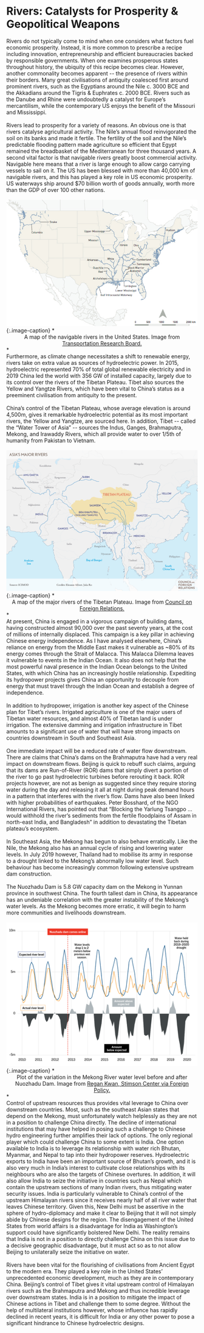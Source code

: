 # Rivers: Catalysts for Prosperity & Geopolitical Weapons

<div class='straits'>
Rivers do not typically come to mind when one considers what factors fuel economic prosperity. Instead, it is more common to prescribe a recipe including innovation, entrepreneurship and efficient bureaucracies backed by responsible governments. When one examines prosperous states throughout history, the ubiquity of this recipe becomes clear. However, another commonality becomes apparent -- the presence of rivers within their borders. Many great civilisations of antiquity coalesced first around prominent rivers, such as the Egyptians around the Nile c. 3000 BCE and the Akkadians around the Tigris & Euphrates c. 2000 BCE. Rivers such as the Danube and Rhine were undoubtedly a catalyst for Europe’s mercantilism, while the contemporary US enjoys the benefit of the Missouri and Mississippi.
</div><br>
<div class='straits'>
Rivers lead to prosperity for a variety of reasons. An obvious one is that rivers catalyse agricultural activity. The Nile’s annual flood reinvigorated the soil on its banks and made it fertile. The fertility of the soil and the Nile’s predictable flooding pattern made agriculture so efficient that Egypt remained the breadbasket of the Mediterranean for three thousand years. A second vital factor is that navigable rivers greatly boost commercial activity. Navigable here means that a river is large enough to allow cargo carrying vessels to sail on it. The US has been blessed with more than 40,000 km of navigable rivers, and this has played a key role in US economic prosperity. US waterways ship around $70 billion worth of goods annually, worth more than the GDP of over 100 other nations.
</div><br>
<div style="text-align:center"><img src="./us_rivers.jpg" /></div>
{:.image-caption}
*<center>A map of the navigable rivers in the United States. Image from <a href="https://www.nap.edu/read/21763/chapter/4#16">Transportation Research Board.</a></center>*

<div class='straits'>
Furthermore, as climate change necessitates a shift to renewable energy, rivers take on extra value as sources of hydroelectric power. In 2015, hydroelectric represented 70% of total global renewable electricity and in 2019 China led the world with 356 GW of installed capacity, largely due to its control over the rivers of the Tibetan Plateau. Tibet also sources the Yellow and Yangtze Rivers, which have been vital to China’s status as a preeminent civilisation from antiquity to the present.
</div><br>
<div class='straits'>
China’s control of the Tibetan Plateau, whose average elevation is around 4,500m, gives it remarkable hydroelectric potential as its most important rivers, the Yellow and Yangtze, are sourced here. In addition, Tibet -- called the “Water Tower of Asia” -- sources the Indus, Ganges, Brahmaputra, Mekong, and Irawaddy Rivers, which all provide water to over 1/5th of humanity
from Pakistan to Vietnam.
</div><br>
<div style="text-align:center"><img src="./AsiasMajorRivers_RTP.jpg" /></div>
{:.image-caption}
*<center>A map of the major rivers of the Tibetan Plateau. Image from <a href="https://www.cfr.org/backgrounder/water-clouds-tibetan-plateau">Council on Foreign Relations.</a></center>*

<div class='straits'>
At present, China is engaged in a vigorous campaign of building dams, having constructed almost 90,000 over the past seventy years, at the cost of millions of internally displaced. This campaign is a key pillar in achieving Chinese energy independence. As I have analysed elsewhere, China’s reliance on energy from the Middle East makes it vulnerable as ~80% of its energy comes through the Strait of Malacca. This Malacca Dilemma leaves it vulnerable to events in the Indian Ocean. It also does not help that the most powerful naval presence in the Indian Ocean belongs to the United States, with which China has an increasingly hostile relationship. Expediting its hydropower projects gives China an opportunity to decouple from energy that must travel through the Indian Ocean and establish a degree of independence.
</div><br>
<div class='straits'>
In addition to hydropower, irrigation is another key aspect of the Chinese plan for Tibet’s rivers. Irrigated agriculture is one of the major users of Tibetan water resources, and almost 40% of Tibetan land is under irrigation. The extensive damming and irrigation infrastructure in Tibet amounts to a significant use of water that will have strong impacts on countries downstream in South and Southeast Asia.
</div><br>
<div class='straits'>
One immediate impact will be a reduced rate of water flow downstream. There are claims that China’s dams on the Brahmaputra have had a very real impact on downstream flows. Beijing is quick to rebuff such claims, arguing that its dams are Run-of-River (ROR) dams that simply divert a portion of the river to go past hydroelectric turbines before rerouting it back. ROR projects however, are not as benign as suggested since they require storing water during the day and releasing it all at night during peak demand hours in a pattern that interferes with the river’s flow. Dams have also been linked with higher probabilities of earthquakes. Peter Bosshard, of the NGO International Rivers, has pointed out that “Blocking the Yarlung Tsangpo … would withhold the river’s sediments from the fertile floodplains of Assam in north-east India, and Bangladesh” in addition to devastating the Tibetan plateau’s ecosystem.
</div><br>
<div class='straits'>
In Southeast Asia, the Mekong has begun to also behave erratically. Like the Nile, the Mekong also has an annual cycle of rising and lowering water levels. In July 2019 however, Thailand had to mobilise its army in response to a drought linked to the Mekong’s abnormally low water level. Such behaviour has become increasingly common following extensive upstream dam construction.
</div><br>
<div  class='straits'>
The Nuozhadu Dam is 5.8 GW capacity dam on the Mekong in Yunnan province in southwest China. The fourth tallest dam in China, its appearance has an undeniable correlation with the greater instability of the Mekong’s water levels. As the Mekong becomes more erratic, it will begin to harm more communities and livelihoods downstream.
</div><br>
<div style="text-align:center"><img src="./Mekong-water-levels.png" /></div>
{:.image-caption}
*<center>Plot of the variation in the Mekong River water level before and after Nuozhadu Dam. Image from <a href="https://foreignpolicy.com/2020/04/22/science-shows-chinese-dams-devastating-mekong-river/">Regan Kwan, Stimson Center via Foreign Policy.</a></center>*

<div class='straits'>
Control of upstream resources thus provides vital leverage to China over downstream countries. Most, such as the southeast Asian states that depend on the Mekong, must unfortunately watch helplessly as they are not in a position to challenge China directly. The decline of international institutions that may have helped in posing such a challenge to Chinese hydro engineering further amplifies their lack of options. The only regional player which could challenge China to some extent is India. One option available to India is to leverage its relationship with water rich Bhutan, Myanmar, and Nepal to tap into their hydropower reserves. Hydroelectric exports to India have been an important source of Bhutan’s growth, and it is also very much in India’s interest to cultivate close relationships with its neighbours who are also the targets of Chinese overtures. In addition, it will also allow India to seize the initiative in countries such as Nepal which contain the upstream sections of many Indian rivers, thus mitigating water security issues. India is particularly vulnerable to China’s control of the upstream Himalayan rivers since it receives nearly half of all river water that leaves Chinese territory. Given this, New Delhi must be assertive in the sphere of hydro-diplomacy and make it clear to Beijing that it will not simply abide by Chinese designs for the region. The disengagement of the United States from world affairs is a disadvantage for India as Washington’s support could have significantly bolstered New Delhi. The reality remains that India is not in a position to directly challenge China on this issue due to a decisive geographic disadvantage, but it must act so as to not allow Beijing to unilaterally seize the initiative on water.
</div><br>
<div class='straits'>
Rivers have been vital for the flourishing of civilisations from Ancient Egypt to the modern era. They played a key role in the United States’ unprecedented economic development, much as they are in contemporary China. Beijing’s control of Tibet gives it vital upstream control of Himalayan rivers such as the Brahmaputra and Mekong and thus incredible leverage over downstream states. India is in a position to mitigate the impact of Chinese actions in Tibet and challenge them to some degree. Without the help of multilateral institutions however, whose influence has rapidly declined in recent years, it is difficult for India or any other power to pose a significant hindrance to Chinese hydroelectric designs.
</div>
